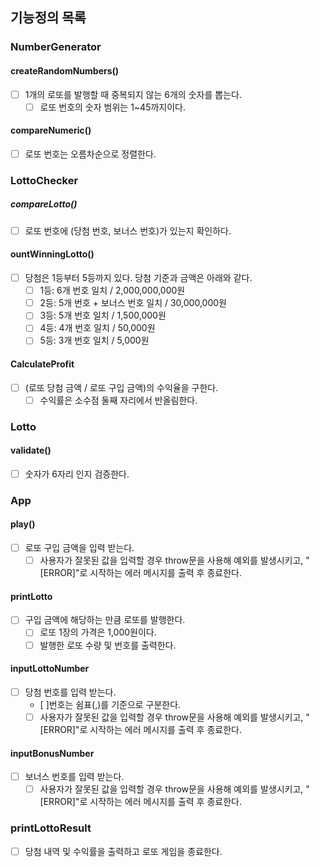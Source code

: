 ## 기능정의 목록

### NumberGenerator

#### createRandomNumbers()

- [ ] 1개의 로또를 발행할 때 중복되지 않는 6개의 숫자를 뽑는다.
  - [ ] 로또 번호의 숫자 범위는 1~45까지이다.

#### compareNumeric()

- [ ] 로또 번호는 오름차순으로 정렬한다.

### LottoChecker

##### compareLotto()

- [ ] 로또 번호에 (당첨 번호, 보너스 번호)가 있는지 확인하다.

#### ountWinningLotto()

- [ ] 당첨은 1등부터 5등까지 있다. 당첨 기준과 금액은 아래와 같다.
  - [ ] 1등: 6개 번호 일치 / 2,000,000,000원
  - [ ] 2등: 5개 번호 + 보너스 번호 일치 / 30,000,000원
  - [ ] 3등: 5개 번호 일치 / 1,500,000원
  - [ ] 4등: 4개 번호 일치 / 50,000원
  - [ ] 5등: 3개 번호 일치 / 5,000원

#### CalculateProfit

- [ ] (로또 당첨 금액 / 로또 구입 금액)의 수익율을 구한다.
  - [ ] 수익률은 소수점 둘째 자리에서 반올림한다.

### Lotto

#### validate()

- [ ] 숫자가 6자리 인지 검증한다.

### App

#### play()

- [ ] 로또 구입 금액을 입력 받는다.
  - [ ] 사용자가 잘못된 값을 입력할 경우 throw문을 사용해 예외를 발생시키고, "[ERROR]"로 시작하는 에러 메시지를 출력 후 종료한다.

#### printLotto

- [ ] 구입 금액에 해당하는 만큼 로또를 발행한다.
  - [ ] 로또 1장의 가격은 1,000원이다.
  - [ ] 발행한 로또 수량 및 번호를 출력한다.

#### inputLottoNumber

- [ ] 당첨 번호를 입력 받는다.
  - [ ]번호는 쉼표(,)를 기준으로 구분한다.
  - [ ] 사용자가 잘못된 값을 입력할 경우 throw문을 사용해 예외를 발생시키고, "[ERROR]"로 시작하는 에러 메시지를 출력 후 종료한다.

#### inputBonusNumber

- [ ] 보너스 번호를 입력 받는다.
  - [ ] 사용자가 잘못된 값을 입력할 경우 throw문을 사용해 예외를 발생시키고, "[ERROR]"로 시작하는 에러 메시지를 출력 후 종료한다.

### printLottoResult

- [ ] 당첨 내역 및 수익률을 출력하고 로또 게임을 종료한다.
